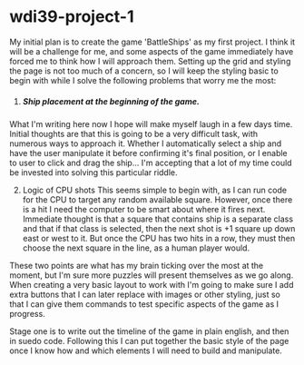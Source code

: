 # wdi39-project-1

My initial plan is to create the game 'BattleShips' as my first project. I think it will be a challenge for me, and some aspects of the game immediately have forced me to think how I will approach them. Setting up the grid and styling the page is not too much of a concern, so I will keep the styling basic to begin with while I solve the following problems that worry me the most:

  1. <h5>Ship placement at the beginning of the game.</h5>
  What I'm writing here now I hope will make myself laugh in a few days time. Initial thoughts are that this is going to be a very difficult task, with numerous ways to approach it. Whether I automatically select a ship and have the user manipulate it before confirming it's final position, or I enable to user to click and drag the ship... I'm accepting that a lot of my time could be invested into solving this particular riddle.

  2. Logic of CPU shots
  This seems simple to begin with, as I can run code for the CPU to target any random available square. However, once there is a hit I need the computer to be smart about where it fires next. Immediate thought is that a square that contains ship is a separate class and that if that class is selected, then the next shot is +1 square up down east or west to it. But once the CPU has two hits in a row, they must then choose the next square in the line, as a human player would.

These two points are what has my brain ticking over the most at the moment, but I'm sure more puzzles will present themselves as we go along. When creating a very basic layout to work with I'm going to make sure I add extra buttons that I can later replace with images or other styling, just so that I can give them commands to test specific aspects of the game as I progress.

Stage one is to write out the timeline of the game in plain english, and then in suedo code. Following this I can put together the basic style of the page once I know how and which elements I will need to build and manipulate.
